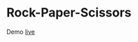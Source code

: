 # Rock-Paper-Scissors

Demo <a href="https://rock-paper-scissors-playstation.netlify.app/">live</a>
